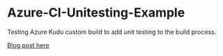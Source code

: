 # Azure-CI-Unitesting-Example

Testing Azure Kudu custom build to add unit testing to the build process.

[Blog post here](http://www.leomicheloni.com/post/2015/10/05/Como-ejecutar-unit-test-con-Azure-usando-Integracion-continua.aspx)
